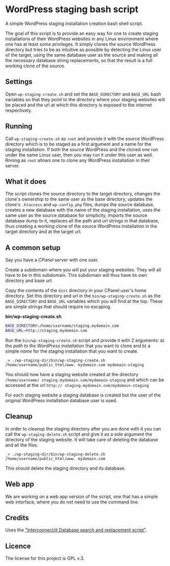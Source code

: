# WordPress staging bash script

A simple WordPress staging installation creation bash shell script.

The goal of this script is to provide an easy way for one to create staging
installations of their WordPress websites in any Linux environment where one
has at least _some_ privileges. It simply clones the source WordPress
directory but tries to be as intuitive as possible by detecting the Linux
user of the target, using the same database user as the source and making
all the necessary database string replacements, so that the result is a
full working clone of the source.

## Settings

Open `wp-staging-create.sh` and set the `BASE_DIRECTORY` and `BASE_URL` bash
variables so that they point to the directory where your staging websites will
be placed and the url at which this directory is exposed to the internet
respectively.

## Running

Call `wp-staging-create.sh` as `root` and provide it with the source WordPress
directory which is to be staged as a first argument and a name for the staging
installation. If both the source WordPress and the cloned one run under the 
same Linux user, then you may run it under this user as well. Rnning as `root`
allows one to clone any WordPress installation in their server.

## What it does

The script clones the source directory to the target directory, changes the 
clone's ownership to the same user as the base directory, updates the clone's
`.htaccess` and `wp-config.php` files, dumps the source database, creates a new 
database with the name of the staging installation, uses the same user as the
source database for simplicity, imports the source database dump to it, replaces
all the path and url strings in that database, thus creating a working clone of
the source WordPress installation in the target directory and at the target url.

## A common setup

Say you have a *CPanel* server with one user.

Create a subdomain where you will put your staging websites. They will all have
to be in this subdomain. This subdomain will thus have its own directory and 
base url.

Copy the contents of the `dist` directory in your CPanel user's home directory.
Set this directory and url in the `bin/wp-staging-create.sh` as the
`BASE_DIRECTORY` and `BASE_URL` variables which you will find at the top. These
are simple strings that should require no escaping.

**bin/wp-staging-create.sh**
```bash
BASE_DIRECTORY=/home/username/staging.mydomain.com
BASE_URL=http://staging.mydomain.com
```

Run the `bin/wp-staging-create.sh` script and provide it with 2 arguments: a) the
*path to the WordPress installation* that you want to clone and b) a simple *name*
for the staging installation that you want to create.

`_> ./wp-staging-dir/bin/wp-staging-create.sh /home/username/public_html/www.
mydomain.com mydomain-staging`

You should now have a staging website created at the directory `/home/username/
staging.mydomain.com/mydomain-staging` and which can be accessed at the url `http://
staging.mydomain.com/mydomain-staging`

For each staging website a staging database is created but the user of the 
original WordPress installation database user is used.

## Cleanup

In order to cleanup the staging directory after you are done with it you can 
call the `wp-staging-delete.sh` script and give it as a sole argument the 
directory of the staging website. It will take care of deleting the database and
all the files.

`_> ./wp-staging-dir/bin/wp-staging-delete.sh /home/username/public_html/www.
mydomain.com`

This should delete the staging directory and its database.

## Web app

We are working on a web app version of the script, one that has a simple web
interface, where you do not need to use the command line.

## Credits

Uses the ["Interconnect/it Database search and replacement script"](https://interconnectit.com/products/search-and-replace-for-wordpress-databases/).

## Licence

The license for this project is GPL v.3.
